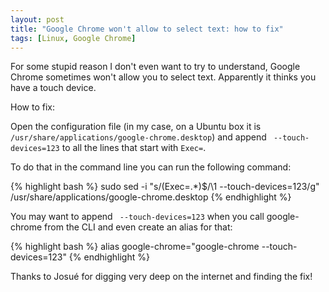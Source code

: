 ```yaml
---
layout: post
title: "Google Chrome won't allow to select text: how to fix"
tags: [Linux, Google Chrome]
---
```


For some stupid reason I don't even want to try to understand, Google Chrome
sometimes won't allow you to select text. Apparently it thinks you have a touch
device.

How to fix:

Open the configuration file (in my case, on a Ubuntu box it is
```/usr/share/applications/google-chrome.desktop```) and append ``` --touch-devices=123``` 
to all the lines that start with ```Exec=```.

To do that in the command line you can run the following command:

{% highlight bash %}
sudo sed -i "s/\(Exec=.*\)$/\1 --touch-devices=123/g" /usr/share/applications/google-chrome.desktop
{% endhighlight %}

You may want to append ``` --touch-devices=123``` when you call google-chrome from the CLI and even create an alias for that:

{% highlight bash %}
alias google-chrome="google-chrome --touch-devices=123"
{% endhighlight %}

Thanks to Josué for digging very deep on the internet and finding the fix!
